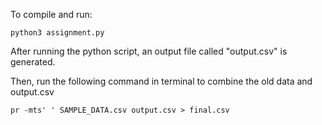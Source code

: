 To compile and run:

	python3 assignment.py

After running the python script, an output file called "output.csv" is generated.

Then, run the following command in terminal to combine the old data and output.csv

	pr -mts' ' SAMPLE_DATA.csv output.csv > final.csv	
	

